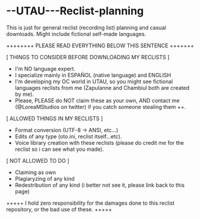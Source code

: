 # --UTAU---Reclist-planning
This is just for general reclist (recording list) planning and casual downloads. Might include fictional self-made languages.



++++++++ PLEASE READ EVERYTHING BELOW THIS SENTENCE +++++++



[ THINGS TO CONSIDER BEFORE DOWNLOADING MY RECLISTS ]

* I'm NO language expert.
* I specialize mainly in ESPAÑOL (native language) and ENGLISH
* I'm developing my OC world in UTAU, so you might see fictional languages reclists from me (Zapulanne and Chambiul both are created by me).
* Please, PLEASE do NOT claim these as your own, AND contact me (@LoreaMStudios on twitter) if you catch someone stealing them ++.



[ ALLOWED THINGS IN MY RECLISTS ]

* Format conversion (UTF-8 -> ANSI, etc...)
* Edits of any type (oto.ini, reclist itself...etc).
* Voice library creation with these reclists (please do credit me for the reclist so i can see what you made).


[ NOT ALLOWED TO DO ]

* Claiming as own
* Plagiaryzing of any kind
* Redestribution of any kind (i better not see it, please link back to this page)


+++++ I hold zero responsibility for the damages done to this reclist repository, or the bad use of these. +++++
